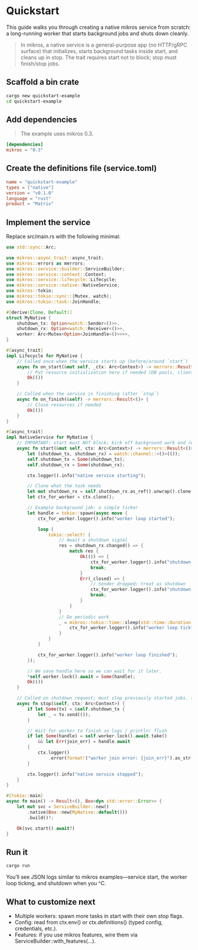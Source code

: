 # Quickstart

This guide walks you through creating a native mikros service from scratch: a
long-running worker that starts background jobs and shuts down cleanly.

> In mikros, a native service is a general-purpose app (no HTTP/gRPC surface) that
> initializes, starts background tasks inside start, and cleans up in stop.
> The trait requires start not to block; stop must finish/stop jobs.

## Scaffold a bin crate

```bash
cargo new quickstart-example
cd quickstart-example
```

## Add dependencies

> The example uses mikros 0.3.

```toml
[dependencies]
mikros = "0.3"
```

## Create the definitions file (service.toml)

```toml
name = "quickstart-example"
types = ["native"]
version = "v0.1.0"
language = "rust"
product = "Matrix"
```

## Implement the service

Replace src/main.rs with the following minimal:

```rust
use std::sync::Arc;

use mikros::async_trait::async_trait;
use mikros::errors as merrors;
use mikros::service::builder::ServiceBuilder;
use mikros::service::context::Context;
use mikros::service::lifecycle::Lifecycle;
use mikros::service::native::NativeService;
use mikros::tokio;
use mikros::tokio::sync::{Mutex, watch};
use mikros::tokio::task::JoinHandle;

#[derive(Clone, Default)]
struct MyNative {
    shutdown_tx: Option<watch::Sender<()>>,
    shutdown_rx: Option<watch::Receiver<()>>,
    worker: Arc<Mutex<Option<JoinHandle<()>>>>,
}

#[async_trait]
impl Lifecycle for MyNative {
    // Called once when the service starts up (before/around `start`)
    async fn on_start(&mut self, _ctx: Arc<Context>) -> merrors::Result<()> {
        // Put resource initialization here if needed (DB pools, clients, etc.)
        Ok(())
    }

    // Called when the service is finishing (after `stop`)
    async fn on_finish(&self) -> merrors::Result<()> {
        // Close resources if needed
        Ok(())
    }
}

#[async_trait]
impl NativeService for MyNative {
    // IMPORTANT: start must NOT block; kick off background work and return.
    async fn start(&mut self, ctx: Arc<Context>) -> merrors::Result<()> {
        let (shutdown_tx, shutdown_rx) = watch::channel::<()>(());
        self.shutdown_tx = Some(shutdown_tx);
        self.shutdown_rx = Some(shutdown_rx);

        ctx.logger().info("native service starting");

        // Clone what the task needs
        let mut shutdown_rx = self.shutdown_rx.as_ref().unwrap().clone();
        let ctx_for_worker = ctx.clone();

        // Example background job: a simple ticker
        let handle = tokio::spawn(async move {
            ctx_for_worker.logger().info("worker loop started");

            loop {
                tokio::select! {
                    // Await a shutdown signal
                    res = shutdown_rx.changed() => {
                        match res {
                            Ok(()) => {
                                ctx_for_worker.logger().info("shutdown signal received");
                                break;
                            }
                            Err(_closed) => {
                                // Sender dropped; treat as shutdown
                                ctx_for_worker.logger().info("shutdown sender dropped");
                                break;
                            }
                        }
                    }
                    // Do periodic work
                    _ = mikros::tokio::time::sleep(std::time::Duration::from_secs(1)) => {
                        ctx_for_worker.logger().info("worker loop tick");
                    }
                }
            }

            ctx_for_worker.logger().info("worker loop finished");
        });

        // We save handle here so we can wait for it later.
        *self.worker.lock().await = Some(handle);
        Ok(())
    }

    // Called on shutdown request; must stop previously started jobs. (mikros docs)
    async fn stop(&self, ctx: Arc<Context>) {
        if let Some(tx) = &self.shutdown_tx {
            let _ = tx.send(());
        }

        // Wait for worker to finish so logs / println! flush
        if let Some(handle) = self.worker.lock().await.take()
            && let Err(join_err) = handle.await
        {
            ctx.logger()
                .error(format!("worker join error: {join_err}").as_str());
        }

        ctx.logger().info("native service stopped");
    }
}

#[tokio::main]
async fn main() -> Result<(), Box<dyn std::error::Error>> {
    let mut svc = ServiceBuilder::new()
        .native(Box::new(MyNative::default()))
        .build()?;

    Ok(svc.start().await?)
}
```

## Run it

```bash
cargo run
```

You’ll see JSON logs similar to mikros examples—service start, the worker loop
ticking, and shutdown when you ^C.

## What to customize next

* Multiple workers: spawn more tasks in start with their own stop flags.
* Config: read from ctx.env() or ctx.definitions() (typed config, credentials, etc.).
* Features: if you use mikros features, wire them via ServiceBuilder::with_features(...).

